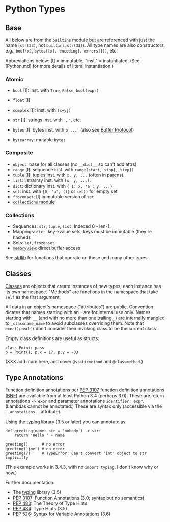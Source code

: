Python Types
============


Base
----

All below are from the `builtins` module but are referenced with just
the name (`str(33)`, not `builtins.str(33)`). All type names are also
constructors, e.g., `bool(x)`, `bytes([x[, encoding[, errors]]])`,
etc.

Abbreviations below: [I] = immutable, "inst." = instantiated.
(See [Python.md] for more details of literal instantiation.)

### Atomic

* `bool` [I]: inst. with `True`, `False`, `bool(expr)`

* `float` [I]
* `complex` [I]: inst. with `(x+yj)`

* `str` [I]: strings inst. with `'`, `"`, etc.
* `bytes` [I]: bytes inst. with `b'...'` (also see [Buffer Protocol][bufprot])
* `bytearray`: mutable `bytes`

### Composite

* `object`: base for all classes (no `__dict__` so can't add attrs)
* `range` [I]: sequence inst. with `range(start, stop[, step])`
* `tuple` [I]: tuples inst. with `x, y, ...` (often in parens).
* `list`: list/array inst. with `[x, y, ...]`.
* `dict`: dictionary inst. with `{ 1: x, 'a': y, ...}`
* `set`: inst. with `{0, 'a', ()}` or `set()` for empty set
* `frozenset`: [I] immutable version of `set`
* [`collections` module][collections]

### Collections

* Sequences: `str`, `tuple`, `list`. Indexed 0 - len-1.
* Mappings: `dict`. key→value sets; keys must be immutable (they're hashed).
* Sets: `set`, `frozenset`
* [`memoryview`]: direct buffer access

See [stdlib](stdlib.md) for functions that operate on these and many
other types.


Classes
-------

[Classes] are objects that create instances of new types; each
instance has its own namespace. "Methods" are functions in the
namespace that take `self` as the first argument.

All data in an object's namespace ("attributes") are public.
Convention dicates that names starting with an `_` are for internal
use only. Names starting with `__` (and with no more than one trailing
`_`) are internally mangled to `_classname_name` to avoid subclasses
overriding them. Note that `exec()`/`eval()` don't consider their
invoking class to be the current class.

Empty class definitions are useful as structs:

    class Point: pass
    p = Point(); p.x = 17; p.y = -33


(XXX add more here, and cover `@staticmethod` and `@classmethod`.)


Type Annotations
----------------

Function definition annotations per [PEP 3107] function definition
annotations ([BNF][funcdef]) are available from at least Python 3.4
(perhaps 3.0). These are return annotations `-> expr` and parameter
annotations `identifier: expr`. (Lambdas cannot be annotated.) These
are syntax only (accessible via the `__annotations__` attribute).

Using the [typing] library (3.5 or later) you can annotate as:

    def greeting(name: str = 'nobody') -> str:
        return 'Hello ' + name

    greeting()      # no error
    greeting('joe') # no error
    greeting(7)     # TypeError: Can't convert 'int' object to str implicitly

(This example works in 3.4.3, with no `import typing`. I don't know
why or how.)

Further documentation:
* The [typing] library (3.5)
* [PEP 3107]: Function Annotations (3.0; syntax but no semantics)
* [PEP 483]:  The Theory of Type Hints
* [PEP 484]:  Type Hints (3.5)
* [PEP 526]:  Syntax for Variable Annotations (3.6)



[bufprot]: https://docs.python.org/3/c-api/buffer.html#bufferobjects
[Classes]: https://docs.python.org/3.6/tutorial/classes.html
[`memoryview`]: https://docs.python.org/3/library/stdtypes.html#typememoryview
[collections]: https://docs.python.org/3/library/collections.html#module-collections
[funcdef]: https://docs.python.org/3/reference/compound_stmts.html#function-definitions
[typing]: https://docs.python.org/3/library/typing.html
[PEP 3107]: https://www.python.org/dev/peps/pep-3107/
[PEP 483]: https://www.python.org/dev/peps/pep-0483/
[PEP 484]: https://www.python.org/dev/peps/pep-0484/
[PEP 526]: https://www.python.org/dev/peps/pep-0526/
